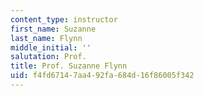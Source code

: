 ```yaml
---
content_type: instructor
first_name: Suzanne
last_name: Flynn
middle_initial: ''
salutation: Prof.
title: Prof. Suzanne Flynn
uid: f4fd6714-7aa4-92fa-684d-16f86005f342
---
```

